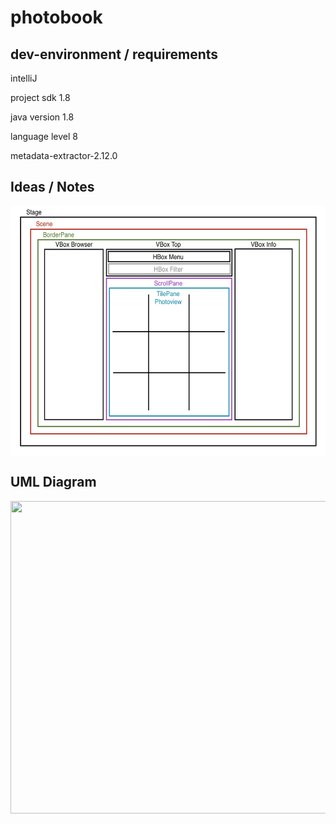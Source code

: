 # photobook

## dev-environment / requirements
intelliJ

project sdk 1.8

java version 1.8

language level 8

metadata-extractor-2.12.0


## Ideas / Notes
<img align="center" width="600" height="400" src="./layout.jpg">

## UML Diagram
<img align="center" width="700" height="500" src="./UML_Diagramme.png">
